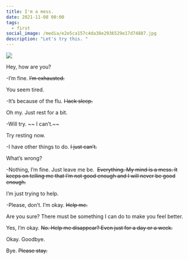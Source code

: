 ```yaml
---
title: I'm a mess.
date: 2021-11-08 00:00
tags:
  - first
social_image: /media/e2e5ca157c4da38e2936529e17d74887.jpg
description: "Let's try this. "
---
```



![](/media/download-1-.jpg)

Hey, how are you?

\-I’m fine. ~~I’m exhausted.~~

You seem tired.

\-It’s because of the flu. ~~I lack sleep.~~

Oh my. Just rest for a bit.

\-Will try. \~\~ I can’t.\~\~

Try resting now.

\-I have other things to do. ~~I just can’t.~~

What’s wrong?

\-Nothing, I’m fine. Just leave me be.  ~~Everything. My mind is a mess. It keeps on telling me that I’m not good enough and I will never be good enough.~~

I’m just trying to help.

\-Please, don’t. I’m okay. ~~Help me.~~

Are you sure? There must be something I can do to make you feel better.

Yes, I’m okay. ~~No. Help me disappear? Even just for a day or a week.~~

Okay. Goodbye.

Bye. ~~Please stay.~~